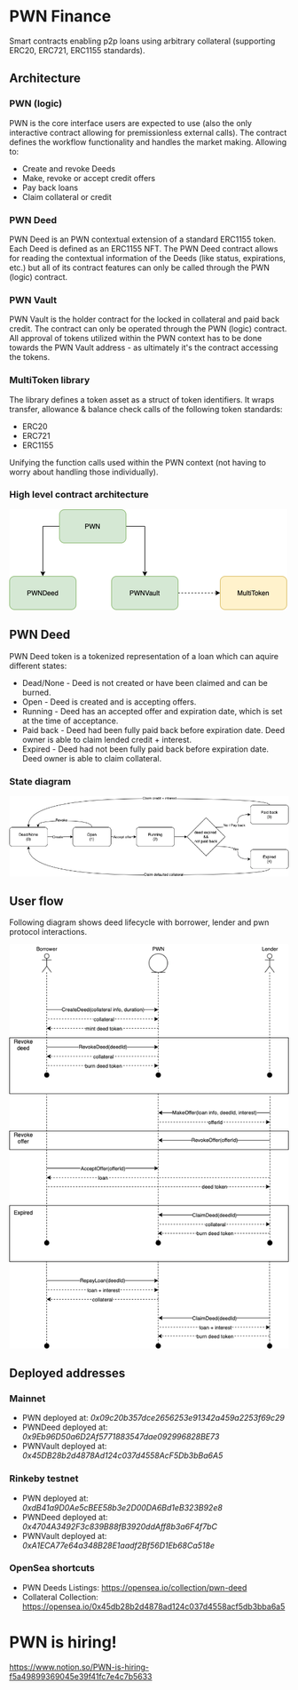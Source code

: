 # PWN Finance
Smart contracts enabling p2p loans using arbitrary collateral (supporting ERC20, ERC721, ERC1155 standards).

## Architecture
### PWN (logic)
PWN is the core interface users are expected to use (also the only interactive contract allowing for premissionless external calls). 
The contract defines the workflow functionality and handles the market making. Allowing to:
- Create and revoke Deeds 
- Make, revoke or accept credit offers 
- Pay back loans
- Claim collateral or credit

### PWN Deed 
PWN Deed is an PWN contextual extension of a standard ERC1155 token. Each Deed is defined as an ERC1155 NFT. 
The PWN Deed contract allows for reading the contextual information of the Deeds (like status, expirations, etc.) 
but all of its contract features can only be called through the PWN (logic) contract. 

### PWN Vault
PWN Vault is the holder contract for the locked in collateral and paid back credit.
The contract can only be operated through the PWN (logic) contract. 
All approval of tokens utilized within the PWN context has to be done towards the PWN Vault address - 
as ultimately it's the contract accessing the tokens. 

### MultiToken library
The library defines a token asset as a struct of token identifiers. 
It wraps transfer, allowance & balance check calls of the following token standards:
- ERC20
- ERC721 
- ERC1155

Unifying the function calls used within the PWN context (not having to worry about handling those individually).

### High level contract architecture
![PWN contracts interaction](.github/img/contracts_interaction.png "PWN contracts interaction")

## PWN Deed
PWN Deed token is a tokenized representation of a loan which can aquire different states:
- Dead/None - Deed is not created or have been claimed and can be burned.
- Open - Deed is created and is accepting offers.
- Running - Deed has an accepted offer and expiration date, which is set at the time of acceptance.
- Paid back - Deed had been fully paid back before expiration date. Deed owner is able to claim lended credit + interest.
- Expired - Deed had not been fully paid back before expiration date. Deed owner is able to claim collateral.

### State diagram
![Deed state diagram](.github/img/deed_state.png "Deed state diagram")

## User flow
Following diagram shows deed lifecycle with borrower, lender and pwn protocol interactions.

![Basic user flow](.github/img/user_flow.png "Basic user flow")

## Deployed addresses
### Mainnet
- PWN deployed at: _0x09c20b357dce2656253e91342a459a2253f69c29_
- PWNDeed deployed at: _0x9Eb96D50a6D2Af5771883547dae092996828BE73_
- PWNVault deployed at: _0x45DB28b2d4878Ad124c037d4558AcF5Db3bBa6A5_

### Rinkeby testnet
- PWN deployed at: _0xdB41a9D0Ae5cBEE58b3e2D00DA6Bd1eB323B92e8_
- PWNDeed deployed at: _0x4704A3492F3c839B88fB3920ddAff8b3a6F4f7bC_
- PWNVault deployed at: _0xA1ECA77e64a348B28E1aadf2Bf56D1Eb68Ca518e_

### OpenSea shortcuts
- PWN Deeds Listings: https://opensea.io/collection/pwn-deed
- Collateral Collection: https://opensea.io/0x45db28b2d4878ad124c037d4558acf5db3bba6a5

# PWN is hiring!
https://www.notion.so/PWN-is-hiring-f5a49899369045e39f41fc7e4c7b5633